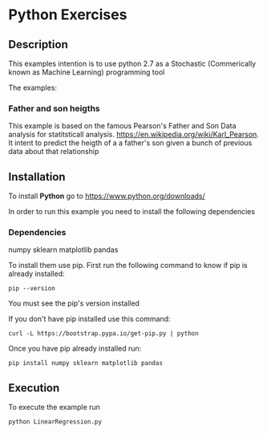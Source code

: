 # Python Exercises

## Description

This examples intention is to use python 2.7 as a Stochastic (Commerically known as Machine Learning) programming tool

The examples:

### Father and son heigths
This example is based on the famous Pearson's Father and Son Data analysis for statitsticall analysis. https://en.wikipedia.org/wiki/Karl_Pearson. It intent to predict the heigth of a a father's son given a bunch of previous data about that relationship

## Installation

To install **Python** go to https://www.python.org/downloads/

In order to run this example you need to install the following dependencies

### Dependencies
numpy
sklearn
matplotlib
pandas

To install them use pip. First run the following command to know if pip is already installed:

```pip --version```

You must see the pip's version installed

If you don't have pip installed use this command:

```curl -L https://bootstrap.pypa.io/get-pip.py | python```

Once you have pip already installed run:

```pip install numpy sklearn matplotlib pandas```

## Execution

To execute the example run

```python LinearRegression.py```
